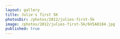 ```yaml
---
layout: gallery
title: Julie's first 5K
photosDir: /photos/2012/julies-first-5k
image: /photos/2012/julies-first-5k/6V5A0184.jpg
published: true
---
```

